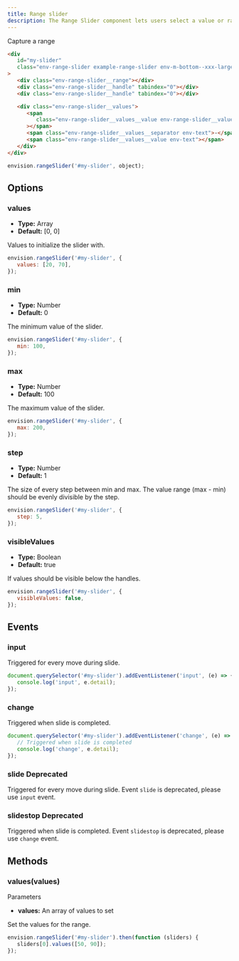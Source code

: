 ```yaml
---
title: Range slider
description: The Range Slider component lets users select a value or range with customizable intervals and limits.
---
```


Capture a range

```html
<div
   id="my-slider"
   class="env-range-slider example-range-slider env-m-bottom--xxx-large"
>
   <div class="env-range-slider__range"></div>
   <div class="env-range-slider__handle" tabindex="0"></div>
   <div class="env-range-slider__handle" tabindex="0"></div>

   <div class="env-range-slider__values">
      <span
         class="env-range-slider__values__value env-range-slider__values__value--from env-text"
      ></span>
      <span class="env-range-slider__values__separator env-text">-</span>
      <span class="env-range-slider__values__value env-text"></span>
   </div>
</div>
```

```javascript
envision.rangeSlider('#my-slider', object);
```

## Options

### values

- **Type:** Array
- **Default:** [0, 0]

Values to initialize the slider with.

```javascript
envision.rangeSlider('#my-slider', {
   values: [20, 70],
});
```

### min

- **Type:** Number
- **Default:** 0

The minimum value of the slider.

```javascript
envision.rangeSlider('#my-slider', {
   min: 100,
});
```

### max

- **Type:** Number
- **Default:** 100

The maximum value of the slider.

```javascript
envision.rangeSlider('#my-slider', {
   max: 200,
});
```

### step

- **Type:** Number
- **Default:** 1

The size of every step between min and max. The value range (max - min) should be evenly divisible by the step.

```javascript
envision.rangeSlider('#my-slider', {
   step: 5,
});
```

### visibleValues

- **Type:** Boolean
- **Default:** true

If values should be visible below the handles.

```javascript
envision.rangeSlider('#my-slider', {
   visibleValues: false,
});
```

<span id="events" class="offset-anchor"></span>

## Events

### input

Triggered for every move during slide.

```javascript
document.querySelector('#my-slider').addEventListener('input', (e) => {
   console.log('input', e.detail);
});
```

### change

Triggered when slide is completed.

```javascript
document.querySelector('#my-slider').addEventListener('change', (e) => {
   // Triggered when slide is completed
   console.log('change', e.detail);
});
```

### slide <span class="doc-badge doc-badge--danger">Deprecated</span>

Triggered for every move during slide. Event `slide` is deprecated, please use `input` event.

### slidestop <span class="doc-badge doc-badge--danger">Deprecated</span>

Triggered when slide is completed. Event `slidestop` is deprecated, please use `change` event.

## Methods

### values(values)

Parameters

- **values:** An array of values to set

Set the values for the range.

```javascript
envision.rangeSlider('#my-slider').then(function (sliders) {
   sliders[0].values([50, 90]);
});
```

